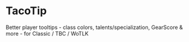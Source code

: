 # TacoTip
Better player tooltips - class colors, talents/specialization, GearScore &amp; more - for Classic / TBC / WoTLK 
